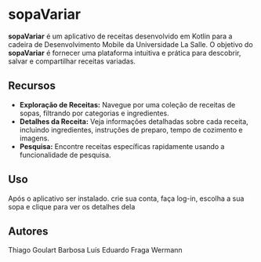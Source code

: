 # sopaVariar

**sopaVariar** é um aplicativo de receitas desenvolvido em Kotlin para a cadeira de Desenvolvimento Mobile da Universidade La Salle. O objetivo do **sopaVariar** é fornecer uma plataforma intuitiva e prática para descobrir, salvar e compartilhar receitas variadas.

## Recursos

- **Exploração de Receitas:** Navegue por uma coleção de receitas de sopas, filtrando por categorias e ingredientes.
- **Detalhes da Receita:** Veja informações detalhadas sobre cada receita, incluindo ingredientes, instruções de preparo, tempo de cozimento e imagens.
- **Pesquisa:** Encontre receitas específicas rapidamente usando a funcionalidade de pesquisa.


## Uso
Após o aplicativo ser instalado. crie sua conta, faça log-in, escolha a sua sopa e clique para ver os detalhes dela
## Autores

Thiago Goulart Barbosa
Luís Eduardo Fraga Wermann
